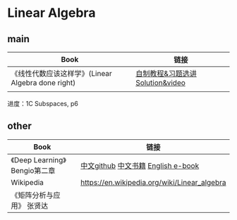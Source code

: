 # Linear Algebra

## main

| Book                                              | 链接                                                         |
| ------------------------------------------------- | ------------------------------------------------------------ |
| 《线性代数应该这样学》(Linear Algebra done right) | [自制教程&习题选讲](https://www.bilibili.com/video/BV1Vg411G7cz/?vd_source=d9b7ec77b1ff343b8bdf167e228e5b3e)  [Solution&video](https://linearalgebras.com/) |
|                                                   |                                                              |

进度：1C Subspaces, p6



## other

| Book                           | 链接                                                         |
| ------------------------------ | ------------------------------------------------------------ |
| 《Deep Learning》 Bengio第二章 | [中文github](https://github.com/exacity/deeplearningbook-chinese) [中文书籍](https://exacity.github.io/deeplearningbook-chinese/) [English e-book](https://www.deeplearningbook.org/) |
| Wikipedia                      | https://en.wikipedia.org/wiki/Linear_algebra                 |
| 《矩阵分析与应用》 张贤达      |                                                              |
